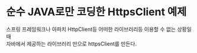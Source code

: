 # 순수 JAVA로만 코딩한 HttpsClient 예제
  
스프링 프레임워크나 아파치 HttpClient등 어떠한 라이브러리등 이용할 수 없는 상황일때  
자바에서 제공하는 라이브러리 만으로 httpsClient를 만든다.

